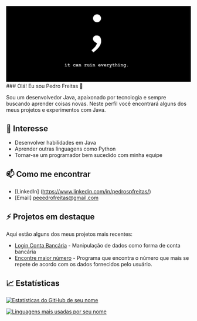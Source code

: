 <img src="https://github.com/FreitassPedro/FreitassPedro/blob/main/background.jpg" alt="Background">
### Olá! Eu sou Pedro Freitas 👋

Sou um desenvolvedor Java, apaixonado por tecnologia e sempre buscando aprender coisas novas. Neste perfil você encontrará alguns dos meus projetos e experimentos com Java.

## 🚀 Interesse

- Desenvolver habilidades em Java
- Aprender outras linguagens como Python
- Tornar-se um programador bem sucedido com minha equipe

## 📫 Como me encontrar

- [LinkedIn] (https://www.linkedin.com/in/pedrospfreitas/)
- [Email] peeedrofreitas@gmail.com

## ⚡ Projetos em destaque

Aqui estão alguns dos meus projetos mais recentes:

- [Login Conta Bancária](https://github.com/FreitassPedro/FirstBank) - Manipulação de dados como forma de conta bancária
- [Encontre maior número](https://github.com/FreitassPedro/EncontrarMaiorNumero) - Programa que encontra o número que mais se repete de acordo com os dados fornecidos pelo usuário.

## 📈 Estatísticas

[![Estatísticas do GitHub de seu nome](https://github-readme-stats.vercel.app/api?username=FreitassPedro&show_icons=true&count_private=true&hide=issues&include_all_commits=true)](https://github.com/FreitassPedro)

[![Linguagens mais usadas por seu nome](https://github-readme-stats.vercel.app/api/top-langs/?username=FreitassPedro&layout=compact)](https://github.com/FreitassPedro)
